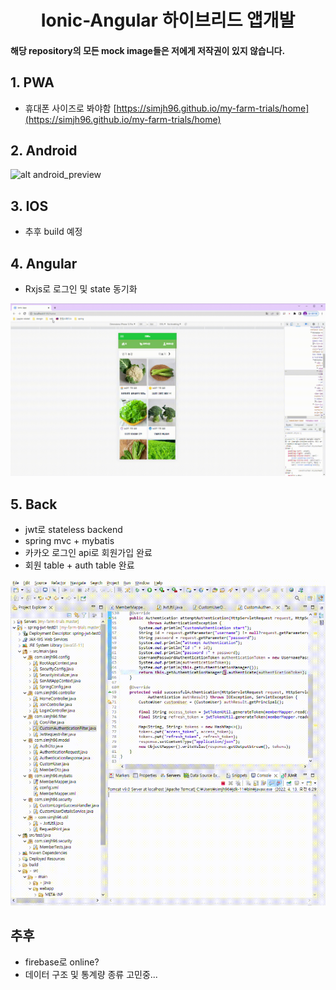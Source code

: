 <h1><center> <font> Ionic-Angular 하이브리드 앱개발 </font> </center></h1>

#### 해당 repository의 모든 mock image들은 저에게 저작권이 있지 않습니다.

## 1. PWA
- 휴대폰 사이즈로 봐야함
[https://simjh96.github.io/my-farm-trials/home](https://simjh96.github.io/my-farm-trials/home)

## 2. Android

![alt android_preview](Nexus_5_API_30_5554.gif)

## 3. IOS

- 추후 build 예정

## 4. Angular

- Rxjs로 로그인 및 state 동기화

![alt front_login](front_login.gif)

## 5. Back

- jwt로 stateless backend
- spring mvc + mybatis
- 카카오 로그인 api로 회원가입 완료
- 회원 table + auth table 완료

![alt back_login](back_login.gif)


## 추후 
- firebase로 online?
- 데이터 구조 및 통계량 종류 고민중...

